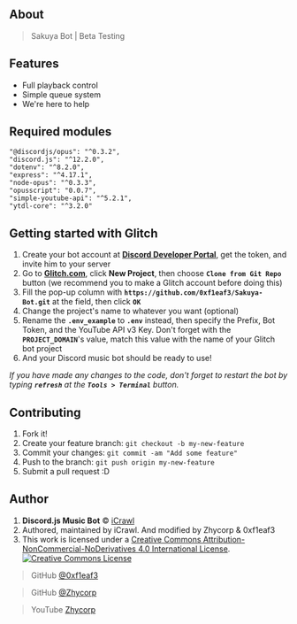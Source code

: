 ## About

> Sakuya Bot | Beta Testing

## Features
* Full playback control
* Simple queue system
* We're here to help

## Required modules
```
"@discordjs/opus": "^0.3.2",
"discord.js": "^12.2.0",
"dotenv": "^8.2.0",
"express": "^4.17.1",
"node-opus": "^0.3.3",
"opusscript": "0.0.7",
"simple-youtube-api": "^5.2.1",
"ytdl-core": "^3.2.0"
```

## Getting started with Glitch

1.  Create your bot account at **[Discord Developer Portal](https://discordapp.com/developers)**, get the token, and invite him to your server
2.  Go to **[Glitch.com](https://glitch.com)**, click **New Project**, then choose **`Clone from Git Repo`** button (we recommend you to make a Glitch account before doing this)
3.  Fill the pop-up column with **`https://github.com/0xf1eaf3/Sakuya-Bot.git`** at the field, then click **`OK`**
4.  Change the project's name to whatever you want (optional)
5.  Rename the **`.env_example`** to **`.env`** instead, then specify the Prefix, Bot Token, and the YouTube API v3 Key. Don't forget with the **`PROJECT_DOMAIN`**'s value, match this value with the name of your Glitch bot project
6.  And your Discord music bot should be ready to use!

_If you have made any changes to the code, don't forget to restart the bot by typing **`refresh`** at the **`Tools > Terminal`** button._

## Contributing

1.  Fork it!
2.  Create your feature branch: `git checkout -b my-new-feature`
3.  Commit your changes: `git commit -am "Add some feature"`
4.  Push to the branch: `git push origin my-new-feature`
5.  Submit a pull request :D

## Author

1.  **Discord.js Music Bot** © [iCrawl](https://github.com/iCrawl)
2.  Authored, maintained by iCrawl. And modified by Zhycorp & 0xf1eaf3
3.  This work is licensed under a <a rel="license" href="http://creativecommons.org/licenses/by-nc-nd/4.0/">Creative Commons Attribution-NonCommercial-NoDerivatives 4.0 International License</a>. <a rel="license" href="http://creativecommons.org/licenses/by-nc-nd/4.0/"><img alt="Creative Commons License" style="border-width:0" src="https://i.creativecommons.org/l/by-nc-nd/4.0/80x15.png" /></a>

> GitHub [@0xf1eaf3](https://github.com/0xf1eaf3)

> GitHub [@Zhycorp](https://github.com/zhycorp)

> YouTube [Zhycorp](https://youtube.com/c/Zhycorp)
